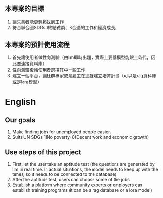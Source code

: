 ## 本專案的目標
1. 讓失業者能更輕鬆找到工作
2. 符合聯合國SDGs 1終結貧窮、8合適的工作和經濟成長。

## 本專案的預計使用流程
1. 首先讓使用者做性向測驗（由llm即時出題，實際上要讓模型能跟上時代，因此要連接資料庫）
2. 性向測驗後給使用者選擇其中一些工作
3. 建立一個平台，讓社群專家或是雇主在這裡建立培育計畫（可以是rag資料庫或是lora模型）


# English
## Our goals
1. Make finding jobs for unemployed people easier.
2. Suits UN SDGs 1(No poverty) 8(Decent work and economic growth)

## Use steps of this project
1. First, let the user take an aptitude test (the questions are generated by llm in real time. In actual situations, the model needs to keep up with the times, so it needs to be connected to the database)
2. After the aptitude test, users can choose some of the jobs
3. Establish a platform where community experts or employers can establish training programs (it can be a rag database or a lora model)
